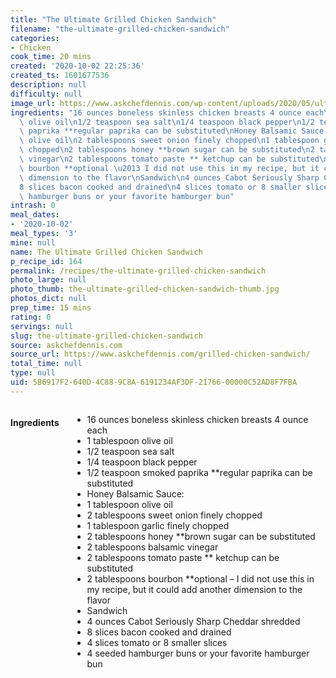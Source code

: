 ```yaml
---
title: "The Ultimate Grilled Chicken Sandwich"
filename: "the-ultimate-grilled-chicken-sandwich"
categories:
- Chicken
cook_time: 20 mins
created: '2020-10-02 22:25:36'
created_ts: 1601677536
description: null
difficulty: null
image_url: https://www.askchefdennis.com/wp-content/uploads/2020/05/ultimate-grilled-chicken-sandwich-10.jpg
ingredients: "16 ounces boneless skinless chicken breasts 4 ounce each\n1 tablespoon\
  \ olive oil\n1/2 teaspoon sea salt\n1/4 teaspoon black pepper\n1/2 teaspoon smoked\
  \ paprika **regular paprika can be substituted\nHoney Balsamic Sauce:\n1 tablespoon\
  \ olive oil\n2 tablespoons sweet onion finely chopped\n1 tablespoon garlic finely\
  \ chopped\n2 tablespoons honey **brown sugar can be substituted\n2 tablespoons balsamic\
  \ vinegar\n2 tablespoons tomato paste ** ketchup can be substituted\n2 tablespoons\
  \ bourbon **optional \u2013 I did not use this in my recipe, but it could add another\
  \ dimension to the flavor\nSandwich\n4 ounces Cabot Seriously Sharp Cheddar shredded\n\
  8 slices bacon cooked and drained\n4 slices tomato or 8 smaller slices\n4 seeded\
  \ hamburger buns or your favorite hamburger bun"
intrash: 0
meal_dates:
- '2020-10-02'
meal_types: '3'
mine: null
name: The Ultimate Grilled Chicken Sandwich
p_recipe_id: 164
permalink: /recipes/the-ultimate-grilled-chicken-sandwich
photo_large: null
photo_thumb: the-ultimate-grilled-chicken-sandwich-thumb.jpg
photos_dict: null
prep_time: 15 mins
rating: 0
servings: null
slug: the-ultimate-grilled-chicken-sandwich
source: askchefdennis.com
source_url: https://www.askchefdennis.com/grilled-chicken-sandwich/
total_time: null
type: null
uid: 5B6917F2-640D-4C88-9C8A-6191234AF3DF-21766-00000C52AD8F7FBA
---
```

<div class="large-8 medium-7 columns" id="writeup">	</div><!-- #writeup -->
</div><!-- #row-one -->
<div class="row" id="row-two">	<div class="medium-4 small-5 columns" id="ingredients"><h4>Ingredients</h4><div class="box box-ingredients content"><ul>
<li>16 ounces boneless skinless chicken breasts 4 ounce each</li>
<li>1 tablespoon olive oil</li>
<li>1/2 teaspoon sea salt</li>
<li>1/4 teaspoon black pepper</li>
<li>1/2 teaspoon smoked paprika **regular paprika can be substituted</li>
<li>Honey Balsamic Sauce:</li>
<li>1 tablespoon olive oil</li>
<li>2 tablespoons sweet onion finely chopped</li>
<li>1 tablespoon garlic finely chopped</li>
<li>2 tablespoons honey **brown sugar can be substituted</li>
<li>2 tablespoons balsamic vinegar</li>
<li>2 tablespoons tomato paste ** ketchup can be substituted</li>
<li>2 tablespoons bourbon **optional – I did not use this in my recipe, but it could add another dimension to the flavor</li>
<li>Sandwich</li>
<li>4 ounces Cabot Seriously Sharp Cheddar shredded</li>
<li>8 slices bacon cooked and drained</li>
<li>4 slices tomato or 8 smaller slices</li>
<li>4 seeded hamburger buns or your favorite hamburger bun</li>
</ul>
</div>	</div>	<div class="medium-6 small-7 columns" id="directions">	</div>
